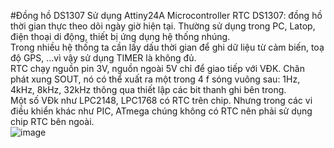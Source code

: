 #Đồng hồ DS1307 Sử dụng Attiny24A Microcontroller
RTC DS1307: đồng hồ thời gian thực theo dõi ngày giờ hiện tại. Thường sử dụng trong PC, Latop, điện thoại di động, thiết bị ứng dụng hệ thống nhúng. \
Trong nhiều hệ thống ta cần lấy dấu thời gian để ghi dữ liệu từ cảm biến, toạ độ GPS, ...vì vậy sử dụng TIMER là không đủ.\
RTC chạy nguồn pin 3V, nguồn ngoài 5V chỉ để giao tiếp với VĐK. Chân phát xung SOUT, nó có thể xuất ra một trong 4 f sóng vuông sau: 1Hz, 4kHz, 8kHz, 32kHz thông qua thiết lập các bit thanh ghi bên trong.\
Một số VĐk như LPC2148, LPC1768 có RTC trên chip. Nhưng trong các vi điều khiển khác như PIC, ATmega chúng không có RTC nên phải sử dụng chip RTC bên ngoài.\
![image](https://github.com/LeChung0990/LaptrinhAttiny/assets/126931730/7cbc5729-076e-4e7c-bad6-3d8c44538fe0)
